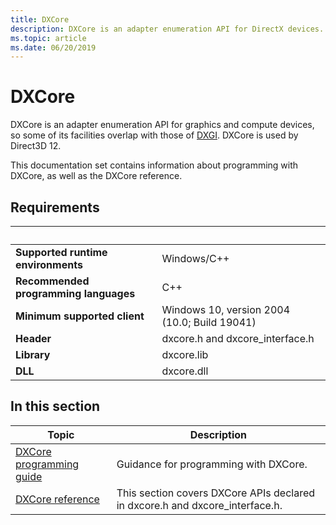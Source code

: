 ```yaml
---
title: DXCore
description: DXCore is an adapter enumeration API for DirectX devices.
ms.topic: article
ms.date: 06/20/2019
---
```


# DXCore

DXCore is an adapter enumeration API for graphics and compute devices, so some of its facilities overlap with those of [DXGI](../direct3ddxgi/dx-graphics-dxgi.md). DXCore is used by Direct3D 12.

This documentation set contains information about programming with DXCore, as well as the DXCore reference.

## Requirements

| &nbsp; | &nbsp; |
| ---- |:---- |
| **Supported runtime environments** | Windows/C++ |
| **Recommended programming languages** | C++ |
| **Minimum supported client** | Windows 10, version 2004 (10.0; Build 19041) |
| **Header** | dxcore.h and dxcore_interface.h |
| **Library** | dxcore.lib |
| **DLL** | dxcore.dll |

## In this section

| Topic | Description |
|-|-|
| [DXCore programming guide](dxcore-programming-guide.md) | Guidance for programming with DXCore. |
| [DXCore reference](dxcore-reference.md) | This section covers DXCore APIs declared in dxcore.h and dxcore_interface.h. |
